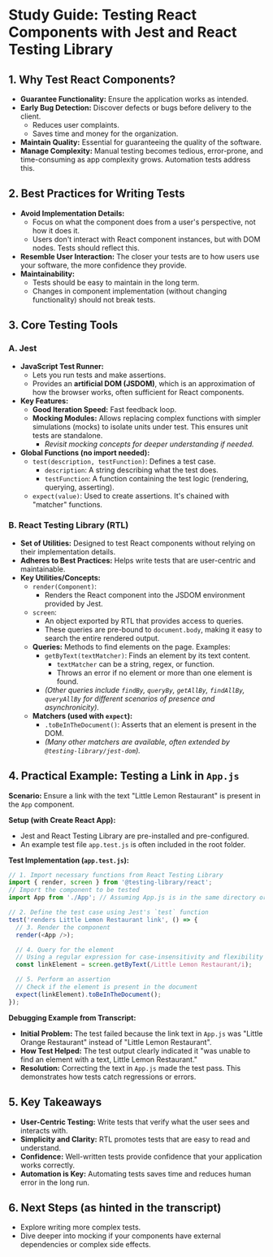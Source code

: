 # Study Guide: Testing React Components with Jest and React Testing Library

## 1. Why Test React Components?

*   **Guarantee Functionality:** Ensure the application works as intended.
*   **Early Bug Detection:** Discover defects or bugs before delivery to the client.
    *   Reduces user complaints.
    *   Saves time and money for the organization.
*   **Maintain Quality:** Essential for guaranteeing the quality of the software.
*   **Manage Complexity:** Manual testing becomes tedious, error-prone, and time-consuming as app complexity grows. Automation tests address this.

## 2. Best Practices for Writing Tests

*   **Avoid Implementation Details:**
    *   Focus on what the component does from a user's perspective, not how it does it.
    *   Users don't interact with React component instances, but with DOM nodes. Tests should reflect this.
*   **Resemble User Interaction:** The closer your tests are to how users use your software, the more confidence they provide.
*   **Maintainability:**
    *   Tests should be easy to maintain in the long term.
    *   Changes in component implementation (without changing functionality) should not break tests.

## 3. Core Testing Tools

### A. Jest

*   **JavaScript Test Runner:**
    *   Lets you run tests and make assertions.
    *   Provides an **artificial DOM (JSDOM)**, which is an approximation of how the browser works, often sufficient for React components.
*   **Key Features:**
    *   **Good Iteration Speed:** Fast feedback loop.
    *   **Mocking Modules:** Allows replacing complex functions with simpler simulations (mocks) to isolate units under test. This ensures unit tests are standalone.
        *   *Revisit mocking concepts for deeper understanding if needed.*
*   **Global Functions (no import needed):**
    *   `test(description, testFunction)`: Defines a test case.
        *   `description`: A string describing what the test does.
        *   `testFunction`: A function containing the test logic (rendering, querying, asserting).
    *   `expect(value)`: Used to create assertions. It's chained with "matcher" functions.

### B. React Testing Library (RTL)

*   **Set of Utilities:** Designed to test React components without relying on their implementation details.
*   **Adheres to Best Practices:** Helps write tests that are user-centric and maintainable.
*   **Key Utilities/Concepts:**
    *   `render(Component)`:
        *   Renders the React component into the JSDOM environment provided by Jest.
    *   `screen`:
        *   An object exported by RTL that provides access to queries.
        *   These queries are pre-bound to `document.body`, making it easy to search the entire rendered output.
    *   **Queries:** Methods to find elements on the page. Examples:
        *   `getByText(textMatcher)`: Finds an element by its text content.
            *   `textMatcher` can be a string, regex, or function.
            *   Throws an error if no element or more than one element is found.
        *   *(Other queries include `findBy`, `queryBy`, `getAllBy`, `findAllBy`, `queryAllBy` for different scenarios of presence and asynchronicity).*
    *   **Matchers (used with `expect`):**
        *   `.toBeInTheDocument()`: Asserts that an element is present in the DOM.
        *   *(Many other matchers are available, often extended by `@testing-library/jest-dom`).*

## 4. Practical Example: Testing a Link in `App.js`

**Scenario:** Ensure a link with the text "Little Lemon Restaurant" is present in the `App` component.

**Setup (with Create React App):**
*   Jest and React Testing Library are pre-installed and pre-configured.
*   An example test file `app.test.js` is often included in the root folder.

**Test Implementation (`app.test.js`):**

```javascript
// 1. Import necessary functions from React Testing Library
import { render, screen } from '@testing-library/react';
// Import the component to be tested
import App from './App'; // Assuming App.js is in the same directory or src

// 2. Define the test case using Jest's `test` function
test('renders Little Lemon Restaurant link', () => {
  // 3. Render the component
  render(<App />);

  // 4. Query for the element
  // Using a regular expression for case-insensitivity and flexibility
  const linkElement = screen.getByText(/Little Lemon Restaurant/i);

  // 5. Perform an assertion
  // Check if the element is present in the document
  expect(linkElement).toBeInTheDocument();
});
```

**Debugging Example from Transcript:**
*   **Initial Problem:** The test failed because the link text in `App.js` was "Little Orange Restaurant" instead of "Little Lemon Restaurant".
*   **How Test Helped:** The test output clearly indicated it "was unable to find an element with a text, Little Lemon Restaurant."
*   **Resolution:** Correcting the text in `App.js` made the test pass. This demonstrates how tests catch regressions or errors.

## 5. Key Takeaways

*   **User-Centric Testing:** Write tests that verify what the user sees and interacts with.
*   **Simplicity and Clarity:** RTL promotes tests that are easy to read and understand.
*   **Confidence:** Well-written tests provide confidence that your application works correctly.
*   **Automation is Key:** Automating tests saves time and reduces human error in the long run.

## 6. Next Steps (as hinted in the transcript)

*   Explore writing more complex tests.
*   Dive deeper into mocking if your components have external dependencies or complex side effects.